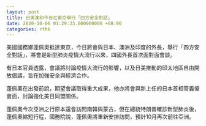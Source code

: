 ```yaml
---
layout: post
title: 日美澳印今日在東京舉行「四方安全對話」
date: 2020-10-06 01:29:33.000000000 +08:00
categories: rthk
---
```


美國國務卿蓬佩奧抵達東京，今日將會與日本、澳洲及印度的外長，舉行「四方安全對話」，將會是新型肺炎疫情大流行以來，四國外長首次面對面會談。

有日本官員透露，會議將討論疫情大流行的影響，以及日美推動的印太地區自由開放倡議，旨在加強安全與經濟合作。

蓬佩奧在出發前說，期望會議取得重大成果，他亦將會與新上任的日本首相菅義偉會面，討論強化美日同盟關係。

蓬佩奧今次亞洲之行原本還會訪問南韓與蒙古，但在總統特朗普確診新型肺炎後，蓬佩奧縮短行程，國務院說，蓬佩奧將重新安排訪問，預計10月再次前往亞洲。
